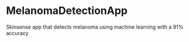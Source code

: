 # MelanomaDetectionApp
Skinsense app that detects melanoma using machine learning with a 91% accuracy
